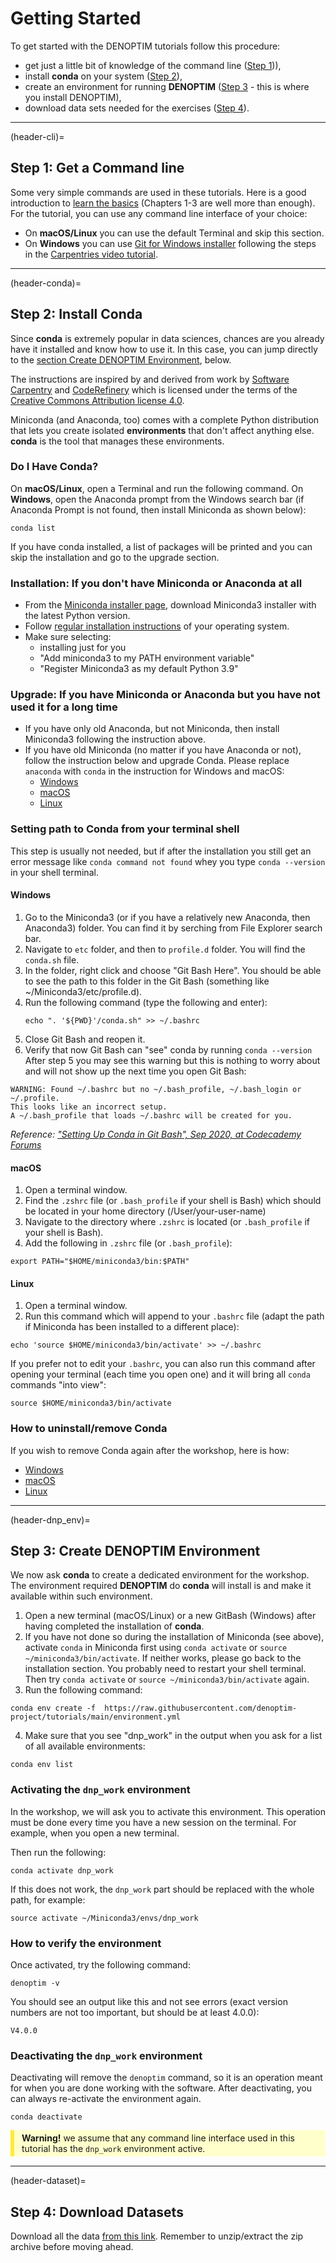 # Getting Started
To get started with the DENOPTIM tutorials follow this procedure:
* get just a little bit of knowledge of the command line ([Step 1](header-cli))),
* install **conda** on your system ([Step 2](header-conda)),
* create an environment for running **DENOPTIM** ([Step 3](header-dnp_env) - this is where you install DENOPTIM),
* download data sets needed for the exercises ([Step 4](header-dataset)).

---
(header-cli)=
## Step 1: Get a Command line
Some very simple commands are used in these tutorials. Here is a good introduction to [learn the basics](https://swcarpentry.github.io/shell-novice/) (Chapters 1-3 are well more than enough).
For the tutorial, you can use any command line interface of your choice:
* On **macOS/Linux** you can use the default Terminal and skip this section.
* On **Windows** you can use [Git for Windows installer](https://gitforwindows.org/) following the steps in the
  [Carpentries video tutorial](https://www.youtube-nocookie.com/embed/339AEqk9c-8?modestbranding=1&playsinline=1&iv_load_policy=3&rel=0).

---
(header-conda)=
## Step 2: Install Conda
Since **conda** is extremely popular in data sciences, chances are you already have it installed and know how to use it. In this case, you can jump directly to the [section Create DENOPTIM Environment](header-dnp_env), below.

The instructions are inspired by and derived from work by [Software Carpentry](http://software-carpentry.org) and [CodeRefinery](https://coderefinery.org/) which is licensed under the terms of the [Creative Commons Attribution license 4.0](https://creativecommons.org/licenses/by-sa/4.0/).

Miniconda (and Anaconda, too) comes with a complete Python distribution that lets
you create isolated **environments** that don't affect anything else.
**conda** is the tool that manages these environments.

### Do I Have Conda?
On **macOS/Linux**, open a Terminal and run the following command. On **Windows**, open the Anaconda prompt from the Windows search bar (if Anaconda Prompt is not found, then install Miniconda as shown below):

```
conda list
```

If you have conda installed, a list of packages will be printed and you can skip the installation and go to the upgrade section.

### Installation: If you don't have Miniconda or Anaconda at all

- From the [Miniconda installer page](https://docs.conda.io/en/latest/miniconda.html),
  download Miniconda3 installer with the latest Python version.
- Follow [regular installation instructions](https://conda.io/projects/conda/en/latest/user-guide/install/index.html#regular-installation)
  of your operating system.
- Make sure selecting:
    - installing just for you
    - "Add miniconda3 to my PATH environment variable"
    - "Register Miniconda3 as my default Python 3.9"


### Upgrade: If you have Miniconda or Anaconda but you have not used it for a long time

- If you have only old Anaconda, but not Miniconda, then install Miniconda3
  following the instruction above.
- If you have old Miniconda (no matter if you have Anaconda or not), follow the
  instruction below and upgrade Conda. Please replace `anaconda` with `conda`
  in the instruction for Windows and macOS:
    - [Windows](https://docs.conda.io/projects/continuumio-conda/en/latest/user-guide/install/windows.html#updating-conda)
    - [macOS](https://docs.conda.io/projects/continuumio-conda/en/latest/user-guide/install/macos.html#updating-anaconda-or-miniconda)
    - [Linux](https://docs.conda.io/projects/continuumio-conda/en/latest/user-guide/install/linux.html#updating-anaconda-or-miniconda)


### Setting path to Conda from your terminal shell

This step is usually not needed, but if after the installation you still get an error message like `conda command not found` whey you type `conda --version` in your shell terminal.

#### Windows
  1. Go to the Miniconda3 (or if you have a relatively new Anaconda, then
     Anaconda3) folder. You can find it by serching from File Explorer search
     bar.
  2. Navigate to `etc` folder, and then to `profile.d` folder. You will find
     the `conda.sh` file.
  3. In the folder, right click and choose "Git Bash Here". You should be able
     to see the path to this folder in the Git Bash (something like
     ~/Miniconda3/etc/profile.d).
  4. Run the following command (type the following and enter):
     ```shell
     echo ". '${PWD}'/conda.sh" >> ~/.bashrc
     ```
  5. Close Git Bash and reopen it.
  6. Verify that now Git Bash can "see" conda by running `conda --version`
  After step 5 you may see this warning but this is nothing to worry about and will
  not show up the next time you open Git Bash:
  ```
  WARNING: Found ~/.bashrc but no ~/.bash_profile, ~/.bash_login or ~/.profile.
  This looks like an incorrect setup.
  A ~/.bash_profile that loads ~/.bashrc will be created for you.
  ```
  *Reference: ["Setting Up Conda in Git Bash", Sep 2020, at Codecademy
  Forums](https://discuss.codecademy.com/t/setting-up-conda-in-git-bash/534473)*

#### macOS
  1. Open a terminal window.
  2. Find the `.zshrc` file (or `.bash_profile` if your shell is Bash)
     which should be located in your home directory
     (/User/your-user-name)
  3. Navigate to the directory where `.zshrc` is located (or `.bash_profile` if your shell is Bash).
  4. Add the following in `.zshrc` file (or `.bash_profile`):
  ```shell
  export PATH="$HOME/miniconda3/bin:$PATH"
  ```

#### Linux
  1. Open a terminal window.
  2. Run this command which will append to your `.bashrc` file (adapt the path if Miniconda has been installed
     to a different place):
  ```shell
  echo 'source $HOME/miniconda3/bin/activate' >> ~/.bashrc
  ```
  If you prefer not to edit your `.bashrc`, you can also run this command after opening your terminal (each time you open one)
  and it will bring all `conda` commands "into view":
  ```shell
  source $HOME/miniconda3/bin/activate
  ```


### How to uninstall/remove Conda

If you wish to remove Conda again after the workshop, here is how:

- [Windows](https://docs.conda.io/projects/continuumio-conda/en/latest/user-guide/install/windows.html#uninstalling-conda)
- [macOS](https://docs.conda.io/projects/continuumio-conda/en/latest/user-guide/install/macos.html#uninstalling-anaconda-or-miniconda)
- [Linux](https://docs.conda.io/projects/continuumio-conda/en/latest/user-guide/install/linux.html#uninstalling-anaconda-or-miniconda)

---
(header-dnp_env)=
## Step 3: Create DENOPTIM Environment

We now ask **conda** to create a dedicated environment for the workshop. The environment required **DENOPTIM** do **conda** will install is and make it available within such environment.
1. Open a new terminal (macOS/Linux) or a new GitBash (Windows) after having completed the installation of **conda**.
2. If you have not done so during the installation of Miniconda (see above), activate `conda` in Miniconda first using `conda activate` or `source ~/miniconda3/bin/activate`. If neither works, please go back to the installation section. You probably need to restart your shell terminal. Then try `conda activate` or `source ~/miniconda3/bin/activate` again.
3. Run the following command:
```
conda env create -f  https://raw.githubusercontent.com/denoptim-project/tutorials/main/environment.yml
```
4. Make sure that you see "dnp_work" in the output when you ask for a list of all available environments:
```
conda env list
```

### Activating the `dnp_work` environment

In the workshop, we will ask you to activate this environment. This operation must be done every time you have a new session on the terminal. For example, when you open a new terminal.

Then run the following:
```
conda activate dnp_work
```

If this does not work, the `dnp_work` part should be replaced with the whole path, for example:
```
source activate ~/Miniconda3/envs/dnp_work
```


### How to verify the environment

Once activated, try the following command:
```
denoptim -v
```

You should see an output like this and not see errors (exact version numbers are not too important, but should be at least 4.0.0):
```
V4.0.0
```


### Deactivating the `dnp_work` environment
Deactivating will remove the `denoptim` command, so it is an operation meant for when you are done working with the software. After deactivating, you can always re-activate the environment again.
```
conda deactivate
```

<div style="background-color: #ffffcc; border-left: 6px solid #ffeb3b; margin-bottom: 15px; padding: 4px 12px;"><b>Warning!</b> we assume that any command line interface used in this tutorial has the <code>dnp_work</code> environment active.</div>


---
(header-dataset)=
## Step 4: Download Datasets
Download all the data [from this link](https://github.com/denoptim-project/tutorials/archive/refs/tags/v0.0.zip).
Remember to unzip/extract the zip archive before moving ahead.
